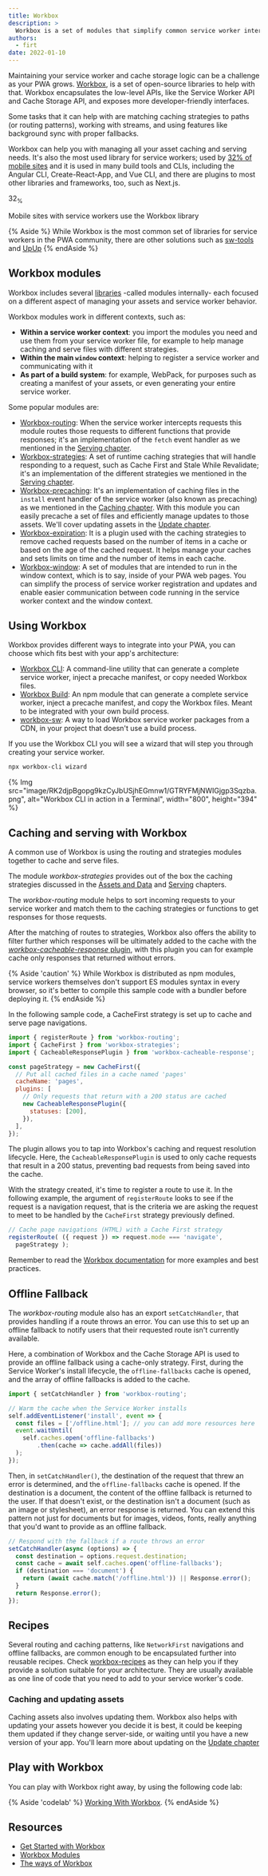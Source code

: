 ```yaml
---
title: Workbox
description: >
  Workbox is a set of modules that simplify common service worker interactions like routing and caching. Each module addresses a specific aspect of service worker development. Workbox aims to make using service workers as easy as possible while allowing the flexibility to accommodate complex application requirements where needed.
authors:
  - firt
date: 2022-01-10
---
```


Maintaining your service worker and cache storage logic can be a challenge as your PWA grows. [Workbox](https://developer.chrome.com/docs/workbox/what-is-workbox/), is a set of open-source libraries to help with that. Workbox encapsulates the low-level APIs, like the Service Worker API and Cache Storage API, and exposes more developer-friendly interfaces. 

Some tasks that it can help with are matching caching strategies to paths (or routing patterns), working with streams, and using features like background sync with proper fallbacks. 

Workbox can help you with managing all your asset caching and serving needs. It's also the most used library for service workers; used by [32% of mobile sites](https://almanac.httparchive.org/en/2021/pwa#workbox-usage) and it is used in many build tools and CLIs, including the Angular CLI, Create-React-App, and Vue CLI, and there are plugins to most other libraries and frameworks, too, such as Next.js.

<div class="w-stats">
  <div class="w-stat">
    <p class="w-stat__figure">32<sub class="w-stat__sub">%</sub></p>
    <p class="w-stat__desc">Mobile sites with service workers use the Workbox library</p>
  </div>
 </div>

{% Aside %}
While Workbox is the most common set of libraries for service workers in the PWA community, there are other solutions such as [sw-tools](https://github.com/veiss-com/sw-tools) and [UpUp](https://www.talater.com/upup/)
{% endAside %}

## Workbox modules

Workbox includes several [libraries](https://developer.chrome.com/docs/workbox/modules/) -called modules internally- each focused on a different aspect of managing your assets and service worker behavior. 

Workbox modules work in different contexts, such as:

- **Within a service worker context**: you import the modules you need and use them from your service worker file, for example to help manage caching and serve files with different strategies.
- **Within the main `window` context**: helping to register a service worker and communicating with it
- **As part of a build system**: for example, WebPack, for purposes such as creating a manifest of your assets, or even generating your entire service worker.

Some popular modules are:
- [Workbox-routing](https://developer.chrome.com/docs/workbox/modules/workbox-routing/): When the service worker intercepts requests this module routes those requests to different functions that provide responses; it's an implementation of the `fetch` event handler as we mentioned in the [Serving chapter](/learn/pwa/serving).
- [Workbox-strategies](https://developer.chrome.com/docs/workbox/modules/workbox-strategies/): A set of runtime caching strategies that will handle responding to a request, such as Cache First and Stale While Revalidate; it's an implementation of the different strategies we mentioned in the [Serving chapter](/learn/pwa/serving).
- [Workbox-precaching](https://developer.chrome.com/docs/workbox/modules/workbox-precaching/): It's an implementation of caching files in the `install` event handler of the service worker (also known as precaching) as we mentioned in the [Caching chapter](/learn/pwa/caching). With this module you can easily precache a set of files and efficiently manage updates to those assets. We'll cover updating assets in the [Update chapter](/learn/pwa/update).
- [Workbox-expiration](https://developer.chrome.com/docs/workbox/modules/workbox-expiration/): It is a plugin used with the caching strategies to remove cached requests based on the number of items in a cache or based on the age of the cached request. It helps manage your caches and sets limits on time and the number of items in each cache.
- [Workbox-window](https://developer.chrome.com/docs/workbox/modules/workbox-window/): A set of modules that are intended to run in the window context, which is to say, inside of your PWA web pages. You can simplify the process of service worker registration and updates and enable easier communication between code running in the service worker context and the window context.


## Using Workbox

Workbox provides different ways to integrate into your PWA, you can choose which fits best with your app's architecture:

- [Workbox CLI](https://developer.chrome.com/docs/workbox/modules/workbox-cli/): A command-line utility that can generate a complete service worker, inject a precache manifest, or copy needed Workbox files.
- [Workbox Build](https://developer.chrome.com/docs/workbox/modules/workbox-build/): An npm module that can generate a complete service worker, inject a precache manifest, and copy the Workbox files. Meant to be integrated with your own build process.
- [workbox-sw](https://developer.chrome.com/docs/workbox/modules/workbox-sw/): A way to load Workbox service worker packages from a CDN, in your project that doesn't use a build process. 

If you use the Workbox CLI you will see a wizard that will step you through creating your service worker.

```bash 
npx workbox-cli wizard
```

{% Img src="image/RK2djpBgopg9kzCyJbUSjhEGmnw1/GTRYFMjNWIGjgp3Sqzba.png", alt="Workbox CLI in action in a Terminal", width="800", height="394" %}

## Caching and serving with Workbox

A common use of Workbox is using the routing and strategies modules together to cache and serve files.

The module *workbox-strategies* provides out of the box the caching strategies discussed in the [Assets and Data](/learn/pwa/assets-and-data) and [Serving](/learn/pwa/serving) chapters.

The *workbox-routing* module helps to sort incoming requests to your service worker and match them to the caching strategies or functions to get responses for those requests. 

After the matching of routes to strategies, Workbox also offers the ability to filter further which responses will be ultimately added to the cache with the [*workbox-cacheable-response* plugin](https://developer.chrome.com/docs/workbox/modules/workbox-cacheable-response/), with this plugin you can for example cache only responses that returned without errors. 

{% Aside 'caution' %}
While Workbox is distributed as npm modules, service workers themselves don't support ES modules syntax in every browser, so it's better to compile this sample code with a bundler before deploying it.
{% endAside %}

In the following sample code, a CacheFirst strategy is set up to cache and serve page navigations. 

```js
import { registerRoute } from 'workbox-routing';
import { CacheFirst } from 'workbox-strategies';
import { CacheableResponsePlugin } from 'workbox-cacheable-response';

const pageStrategy = new CacheFirst({
  // Put all cached files in a cache named 'pages'
  cacheName: 'pages',
  plugins: [
    // Only requests that return with a 200 status are cached
    new CacheableResponsePlugin({
      statuses: [200],
    }),
  ],
});
```

The plugin allows you to tap into Workbox's caching and request resolution lifecycle. Here, the `CacheableResponsePlugin` is used to only cache requests that result in a 200 status, preventing bad requests from being saved into the cache. 

With the strategy created, it's time to register a route to use it. In the following example, the argument of `registerRoute` looks to see if the request is a navigation request, that is the criteria we are asking the request to meet to be handled by the `CacheFirst` strategy previously defined.

```js
// Cache page navigations (HTML) with a Cache First strategy
registerRoute( ({ request }) => request.mode === 'navigate',
  pageStrategy );
```
Remember to read the [Workbox documentation](https://developer.chrome.com/docs/workbox/) for more examples and best practices.

## Offline Fallback

The *workbox-routing* module also has an export `setCatchHandler`, that provides handling if a route throws an error. You can use this to set up an offline fallback to notify users that their requested route isn't currently available.

Here, a combination of Workbox and the Cache Storage API is used to provide an offline fallback using a cache-only strategy.
First, during the Service Worker's install lifecycle, the `offline-fallbacks` cache is opened, and the array of offline fallbacks is added to the cache.

```js
import { setCatchHandler } from 'workbox-routing';

// Warm the cache when the Service Worker installs
self.addEventListener('install', event => {
  const files = ['/offline.html']; // you can add more resources here
  event.waitUntil(
    self.caches.open('offline-fallbacks')
        .then(cache => cache.addAll(files))
  );
});
```

Then, in `setCatchHandler()`, the destination of the request that threw an error is determined, and the `offline-fallbacks` cache is opened. If the destination is a document, the content of the offline fallback is returned to the user. If that doesn't exist, or the destination isn't a document (such as an image or stylesheet), an error response is returned. You can extend this pattern not just for documents but for images, videos, fonts, really anything that you'd want to provide as an offline fallback.

```js
// Respond with the fallback if a route throws an error
setCatchHandler(async (options) => {
  const destination = options.request.destination;
  const cache = await self.caches.open('offline-fallbacks');
  if (destination === 'document') {
    return (await cache.match('/offline.html')) || Response.error();
  }
  return Response.error();
});
```

## Recipes

Several routing and caching patterns, like `NetworkFirst` navigations and offline fallbacks, are common enough to be encapsulated further into reusable recipes. Check [workbox-recipes](https://developers.google.com/web/tools/workbox/modules/workbox-recipes) as they can help you if they provide a solution suitable for your architecture. They are usually available as one line of code that you need to add to your service worker's code. 

### Caching and updating assets

Caching assets also involves updating them. Workbox also helps with updating your assets however you decide it is best, it could be keeping them updated if they change server-side, or waiting until you have a new version of your app. 
You'll learn more about updating on the [Update chapter](/learn/pwa/update) 

## Play with Workbox
You can play with Workbox right away, by using the following code lab:

{% Aside 'codelab' %}
[Working With Workbox](https://developers.google.com/codelabs/pwa-training/pwa03--working-with-workbox?hl=pt#).
{% endAside %}

##  Resources

- [Get Started with Workbox](https://developer.chrome.com/docs/workbox/)
- [Workbox Modules](https://developer.chrome.com/docs/workbox/modules/)
- [The ways of Workbox](https://developer.chrome.com/docs/workbox/the-ways-of-workbox/)
